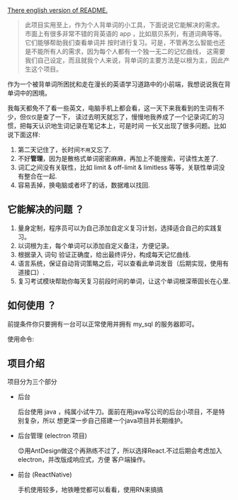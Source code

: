
[There english version of README.](http://www.ppp.com)

> 此项目实用至上，作为个人背单词的小工具，下面说说它能解决的需求。
市面上有很多非常不错的背英语的 app ，比如扇贝系列，有道词典等等。它们能够帮助我们查看单词并
按时进行复习。可是，不管再怎么智能也还是不能所有人的需求，因为每个人都有一个独一无二的记忆曲线，
这需要我们自己设定，而且就我个人来说，背单词的主要方法是以根为主，因此产生这个项目。

作为一个被背单词所困扰和走在漫长的英语学习道路中的小前端，我想说说我在背单词中的困境。

我每天都免不了看一些英文，电脑手机上都会看，这一天下来我看到的生词有不少，但`仅仅`是查了一下，
读过去明天就忘了，慢慢地我养成了一个记录词汇的习惯，把每天认识地生词记录在笔记本上，可是时间
一长又出现了很多问题。比如说下面这样:

1. 第二天记住了，长时间`不用`又忘了.
2. 不好**管理**，因为是散格式单词密密麻麻，再加上不能搜索，可读性太差了.
3. 词汇之间没有关联性，比如 limit & off-limit & limitless 等等，关联性单词没有整合在一起.
4. 容易丢掉，换电脑或者坏了的话，数据难以找回.

## 它能解决的问题 ？

1. 量身定制，程序员可以为自己添加自定义复习计划，选择适合自己的实践复习。
2. 以词根为主，每个单词可以添加自定义备注，方便记录。
3. 根据录入 词句 验证正确度，给出最终评分，构成每天记忆曲线.
4. 语言系统，保证自动背词策略之后，可以查看此单词发音（后期实现，使用有道接口）.
5. 复习考试模块帮助你每天复习前段时间的单词，让这个单词根深蒂固长在心里.

## 如何使用 ？

前提条件你只要拥有一台可以正常使用并拥有 my_sql 的服务器即可。

使用命令:


## 项目介绍

项目分为三个部分

+ 后台

  后台使用 java ，纯属小试牛刀。面前在用java写公司的后台小项目，不是特别复杂，所以
  想更深一步自己搭建一个java项目并长期维护。

+ 后台管理 (electron 项目)

  😊用AntDesign做这个再熟练不过了，所以选择React.不过后期会考虑加入electron，并改版成响应式，方便
  客户端操作。

+ 前台 (ReactNative)

  手机使用较多，地铁睡觉都可以看看，使用RN来搞搞